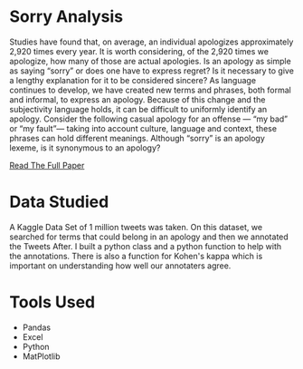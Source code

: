 # Sorry Analysis
Studies have found that, on average, an individual apologizes approximately 2,920 times every year. It is worth considering, of the 2,920 times we apologize, how many of those are actual apologies. Is an apology as simple as saying “sorry” or does one have to express regret? Is it necessary to give a lengthy explanation for it to be considered sincere? As language continues to develop, we have created new terms and phrases, both formal and informal, to express an apology. Because of this change and the subjectivity language holds, it can be difficult to uniformly identify an apology. Consider the following casual apology for an offense — “my bad” or “my fault”— taking into account culture, language and context, these phrases can hold different meanings. Although “sorry” is an apology lexeme, is it synonymous to an apology?

[Read The Full Paper](https://medium.com/@ai1138/sentiment-analysis-sorry-not-sorry-f70133899201)

# Data Studied
A Kaggle Data Set of 1 million tweets was taken. On this dataset, we searched for terms that could belong in an apology and then we annotated the Tweets After. I built a python 
class and a python function to help with the annotations. There is also a function for Kohen's kappa which is important on understanding how well our annotaters agree. 

# Tools Used 
* Pandas
* Excel
* Python
* MatPlotlib
